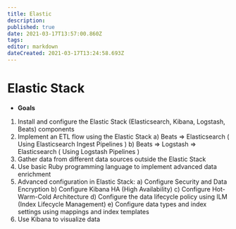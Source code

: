 ```yaml
---
title: Elastic
description: 
published: true
date: 2021-03-17T13:57:00.860Z
tags: 
editor: markdown
dateCreated: 2021-03-17T13:24:58.693Z
---
```


# Elastic Stack
- **Goals**
1. Install and configure the Elastic Stack (Elasticsearch, Kibana, Logstash, Beats) components
2. Implement an ETL flow using the Elastic Stack
	 a) Beats => Elasticsearch ( Using Elasticsearch Ingest Pipelines )
   b) Beats => Logstash => Elasticsearch ( Using Logstash Pipelines )
3. Gather data from different data sources outside the Elastic Stack
4. Use basic Ruby programming language to implement advanced data enrichment 
5. Advanced configuration in Elastic Stack:
	 a) Configure Security and Data Encryption
   b) Configure Kibana HA (High Availability)
   c) Configure Hot-Warm-Cold Architecture
   d) Configure the data lifecycle policy using ILM (Index Lifecycle Management)
   e) Configure data types and index settings using mappings and index templates
6. Use Kibana to visualize data
